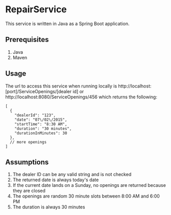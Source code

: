 # RepairService

This service is written in Java as a Spring Boot application. 

## Prerequisites
1. Java
2. Maven 

## Usage

The url to access this service when running locally is http://localhost:[port]/ServiceOpenings/[dealer id] or http://localhost:8080/ServiceOpenings/456 which returns the following:

```
[
  {
    "dealerId": "123",
    "date": "07\/02\/2015",
    "startTime": "8:30 AM",
    "duration": "30 minutes",
    "durationInMinutes": 30
  },
  // more openings
]
```

## Assumptions
1. The dealer ID can be any valid string and is not checked
2. The returned date is always today's date
3. If the current date lands on a Sunday, no openings are returned because they are closed
4. The openings are random 30 minute slots between 8:00 AM and 6:00 PM
5. The duration is always 30 minutes
